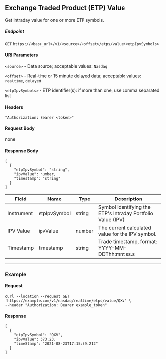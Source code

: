 ## Exchange Traded Product (ETP) Value

Get intraday value for one or more ETP symbols.

##### Endpoint

`GET` `https://<base_url>/v1/<source>/<offset>/etps/value/<etpIpvSymbols>`

#### URI Parameters

`<source>` - Data source; acceptable values: `Nasdaq`

`<offset>` - Real-time or 15 minute delayed data; acceptable values: `realtime`, `delayed`

`<etpIpvSymbols>` - ETP identifier(s): if more than one, use comma separated list

#### Headers

`"Authorization: Bearer <token>"`

#### Request Body

none

#### Response Body

```
[
  {
    "etpIpvSymbol": "string",
    "ipvValue": number,
    "timestamp": "string"
  }
]
```

| Field | Name | Type | Description |
|-------|------|------|-------------|
|Instrument|etpIpvSymbol|string|Symbol identifying the ETP's Intraday Portfolio Value (IPV)|
|IPV Value|ipvValue|number|The current calculated value for the IPV symbol.|
|Timestamp|timestamp|string|Trade timestamp, format: YYYY-MM-DDThh:mm:ss.s|


---


### Example

#### Request

```
curl --location --request GET 'https://example.com/v1/nasdaq/realtime/etps/value/QXV' \
--header "Authorization: Bearer example_token"
```

#### Response

```
[
  {
    "etpIpvSymbol": "QXV",
    "ipvValue": 373.23,
    "timeStamp": "2021-08-23T17:15:59.212"
  }
]
```
